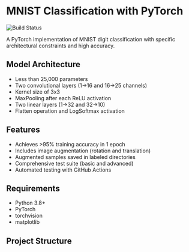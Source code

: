 # MNIST Classification with PyTorch

![Build Status](https://github.com/<your-username>/mnist-low-params/workflows/Python%20application/badge.svg)

A PyTorch implementation of MNIST digit classification with specific architectural constraints and high accuracy.

## Model Architecture

- Less than 25,000 parameters
- Two convolutional layers (1→16 and 16→25 channels)
- Kernel size of 3x3
- MaxPooling after each ReLU activation
- Two linear layers (1→32 and 32→10)
- Flatten operation and LogSoftmax activation

## Features

- Achieves >95% training accuracy in 1 epoch
- Includes image augmentation (rotation and translation)
- Augmented samples saved in labeled directories
- Comprehensive test suite (basic and advanced)
- Automated testing with GitHub Actions

## Requirements

- Python 3.8+
- PyTorch
- torchvision
- matplotlib

## Project Structure 